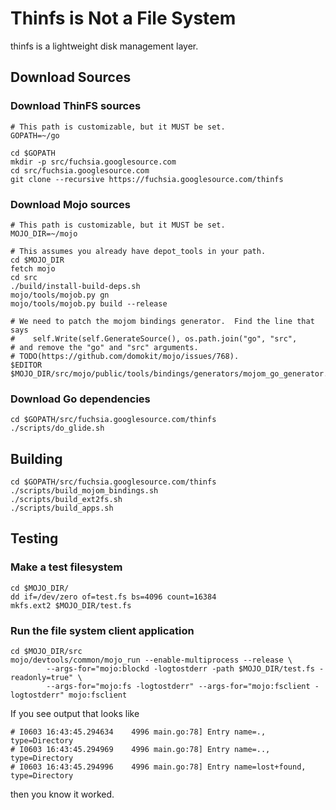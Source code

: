 # Thinfs is Not a File System #

thinfs is a lightweight disk management layer.

## Download Sources ##

### Download ThinFS sources ###
```shell
# This path is customizable, but it MUST be set.
GOPATH=~/go

cd $GOPATH
mkdir -p src/fuchsia.googlesource.com
cd src/fuchsia.googlesource.com
git clone --recursive https://fuchsia.googlesource.com/thinfs
```

### Download Mojo sources ###
```shell
# This path is customizable, but it MUST be set.
MOJO_DIR=~/mojo

# This assumes you already have depot_tools in your path.
cd $MOJO_DIR
fetch mojo
cd src
./build/install-build-deps.sh
mojo/tools/mojob.py gn
mojo/tools/mojob.py build --release

# We need to patch the mojom bindings generator.  Find the line that says
#    self.Write(self.GenerateSource(), os.path.join("go", "src",
# and remove the "go" and "src" arguments.
# TODO(https://github.com/domokit/mojo/issues/768).
$EDITOR $MOJO_DIR/src/mojo/public/tools/bindings/generators/mojom_go_generator.py
```

### Download Go dependencies ###
```shell
cd $GOPATH/src/fuchsia.googlesource.com/thinfs
./scripts/do_glide.sh
```

## Building ##

```shell
cd $GOPATH/src/fuchsia.googlesource.com/thinfs
./scripts/build_mojom_bindings.sh
./scripts/build_ext2fs.sh
./scripts/build_apps.sh
```

## Testing ##

### Make a test filesystem ###
```shell
cd $MOJO_DIR/
dd if=/dev/zero of=test.fs bs=4096 count=16384
mkfs.ext2 $MOJO_DIR/test.fs
```

### Run the file system client application ###
```shell
cd $MOJO_DIR/src
mojo/devtools/common/mojo_run --enable-multiprocess --release \
        --args-for="mojo:blockd -logtostderr -path $MOJO_DIR/test.fs -readonly=true" \
        --args-for="mojo:fs -logtostderr" --args-for="mojo:fsclient -logtostderr" mojo:fsclient
```

If you see output that looks like
```
# I0603 16:43:45.294634    4996 main.go:78] Entry name=., type=Directory
# I0603 16:43:45.294969    4996 main.go:78] Entry name=.., type=Directory
# I0603 16:43:45.294996    4996 main.go:78] Entry name=lost+found, type=Directory
```
then you know it worked.
